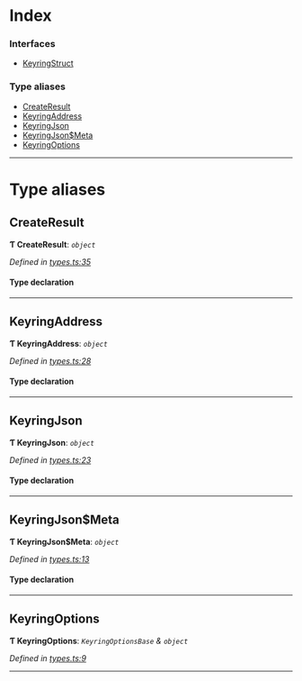 

# Index

### Interfaces

* [KeyringStruct](../interfaces/_types_.keyringstruct.md)

### Type aliases

* [CreateResult](_types_.md#createresult)
* [KeyringAddress](_types_.md#keyringaddress)
* [KeyringJson](_types_.md#keyringjson)
* [KeyringJson$Meta](_types_.md#keyringjson_meta)
* [KeyringOptions](_types_.md#keyringoptions)

---

# Type aliases

<a id="createresult"></a>

##  CreateResult

**Ƭ CreateResult**: *`object`*

*Defined in [types.ts:35](https://github.com/polkadot-js/ui/blob/71a649c/packages/ui-keyring/src/types.ts#L35)*

#### Type declaration

___
<a id="keyringaddress"></a>

##  KeyringAddress

**Ƭ KeyringAddress**: *`object`*

*Defined in [types.ts:28](https://github.com/polkadot-js/ui/blob/71a649c/packages/ui-keyring/src/types.ts#L28)*

#### Type declaration

___
<a id="keyringjson"></a>

##  KeyringJson

**Ƭ KeyringJson**: *`object`*

*Defined in [types.ts:23](https://github.com/polkadot-js/ui/blob/71a649c/packages/ui-keyring/src/types.ts#L23)*

#### Type declaration

___
<a id="keyringjson_meta"></a>

##  KeyringJson$Meta

**Ƭ KeyringJson$Meta**: *`object`*

*Defined in [types.ts:13](https://github.com/polkadot-js/ui/blob/71a649c/packages/ui-keyring/src/types.ts#L13)*

#### Type declaration

[index: `string`]: `any`

___
<a id="keyringoptions"></a>

##  KeyringOptions

**Ƭ KeyringOptions**: *`KeyringOptionsBase` & `object`*

*Defined in [types.ts:9](https://github.com/polkadot-js/ui/blob/71a649c/packages/ui-keyring/src/types.ts#L9)*

___

